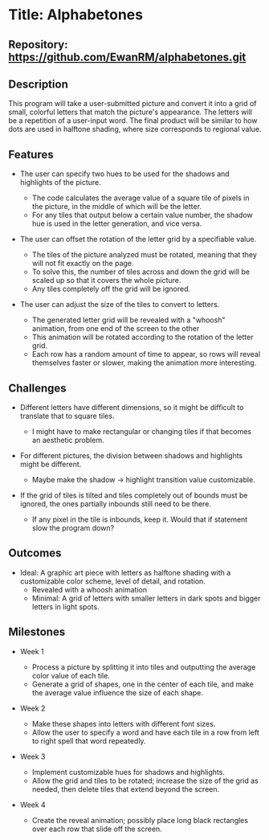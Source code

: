# Title: Alphabetones
## Repository: https://github.com/EwanRM/alphabetones.git

## Description

This program will take a user-submitted picture and convert it into a grid of small, colorful letters that match the picture's appearance. The letters will be a repetition of a user-input word. The final product will be similar to how dots are used in halftone shading, where size corresponds to regional value.

## Features

- The user can specify two hues to be used for the shadows and highlights of the picture.
    -  The code calculates the average value of a square tile of pixels in the picture, in the middle of which will be the letter.
    -  For any tiles that output below a certain value number, the shadow hue is used in the letter generation, and vice versa.

- The user can offset the rotation of the letter grid by a specifiable value.
    -  The tiles of the picture analyzed must be rotated, meaning that they will not fit exactly on the page.
    -  To solve this, the number of tiles across and down the grid will be scaled up so that it covers the whole picture.
    -  Any tiles completely off the grid will be ignored.

- The user can adjust the size of the tiles to convert to letters.
    -  The generated letter grid will be revealed with a "whoosh" animation, from one end of the screen to the other
    -  This animation will be rotated according to the rotation of the letter grid.
    -  Each row has a random amount of time to appear, so rows will reveal themselves faster or slower, making the animation more interesting.
    
## Challenges

- Different letters have different dimensions, so it might be difficult to translate that to square tiles.
    -  I might have to make rectangular or changing tiles if that becomes an aesthetic problem.

- For different pictures, the division between shadows and highlights might be different.
    -  Maybe make the shadow -> highlight transition value customizable.

- If the grid of tiles is tilted and tiles completely out of bounds must be ignored, the ones partially inbounds still need to be there.
    -  If any pixel in the tile is inbounds, keep it. Would that if statement slow the program down?

## Outcomes

- Ideal: A graphic art piece with letters as halftone shading with a customizable color scheme, level of detail, and rotation.
    -  Revealed with a whoosh animation
    -  Minimal: A grid of letters with smaller letters in dark spots and bigger letters in light spots.

## Milestones

- Week 1
    -  Process a picture by splitting it into tiles and outputting the average color value of each tile.
    -  Generate a grid of shapes, one in the center of each tile, and make the average value influence the size of each shape.

- Week 2
    -  Make these shapes into letters with different font sizes.
    -  Allow the user to specify a word and have each tile in a row from left to right spell that word repeatedly.

- Week 3
    -  Implement customizable hues for shadows and highlights.
    -  Allow the grid and tiles to be rotated; increase the size of the grid as needed, then delete tiles that extend beyond the screen.

- Week 4
    -  Create the reveal animation; possibly place long black rectangles over each row that slide off the screen.